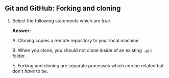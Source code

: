## Git and GitHub: Forking and cloning

1. Select the following statements which are _true_.

    **Answer:**

    A. Cloning copies a remote repository to your local machine.

    B. When you clone, you should not clone inside of an existing `.git` folder.

    E. Forking and cloning are separate processes which _can_ be related but don't _have_ to be.
